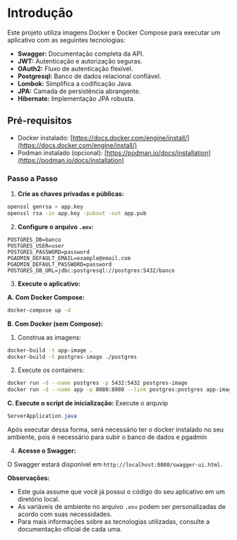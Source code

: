 # Introdução

Este projeto utiliza imagens Docker e Docker Compose para executar um aplicativo com as seguintes tecnologias:

* **Swagger:** Documentação completa da API.
* **JWT:** Autenticação e autorização seguras.
* **OAuth2:** Fluxo de autenticação flexível.
* **Postgresql:** Banco de dados relacional confiável.
* **Lombok:** Simplifica a codificação Java.
* **JPA:** Camada de persistência abrangente.
* **Hibernate:** Implementação JPA robusta.

## Pré-requisitos

* Docker instalado: [https://docs.docker.com/engine/install/](https://docs.docker.com/engine/install/)
* Podman instalado (opcional): [https://podman.io/docs/installation](https://podman.io/docs/installation)

### Passo a Passo

1. **Crie as chaves privadas e públicas:**

```bash
openssl genrsa > app.key
openssl rsa -in app.key -pubout -out app.pub
```

2. **Configure o arquivo `.env`:**

```
POSTGRES_DB=banco
POSTGRES_USER=user
POSTGRES_PASSWORD=password
PGADMIN_DEFAULT_EMAIL=example@email.com
PGADMIN_DEFAULT_PASSWORD=password
POSTGRES_DB_URL=jdbc:postgresql://postgres:5432/banco
```

3. **Execute o aplicativo:**

**A. Com Docker Compose:**

```bash
docker-compose up -d
```

**B. Com Docker (sem Compose):**

1. Construa as imagens:
```bash
docker-build -t app-image .
docker-build -t postgres-image ./postgres
```

2. Execute os containers:
```bash
docker run -d --name postgres -p 5432:5432 postgres-image
docker run -d --name app -p 8080:8080 --link postgres:postgres app-image
```

**C. Execute o script de inicialização:**
Execute o arquvip 

```java
ServerApplication.java
```
Após executar dessa forma, será necessário ter o docker instalado no seu ambiente, pois é necessário para subir o banco de dados e pgadmin

4. **Acesse o Swagger:**

O Swagger estará disponível em `http://localhost:8080/swagger-ui.html`.

**Observações:**

* Este guia assume que você já possui o código do seu aplicativo em um diretório local.
* As variáveis de ambiente no arquivo `.env` podem ser personalizadas de acordo com suas necessidades.
* Para mais informações sobre as tecnologias utilizadas, consulte a documentação oficial de cada uma.